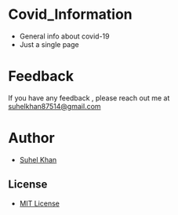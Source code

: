 # Covid_Information

-  General info about covid-19 
-  Just a single page


# Feedback 
If you have any feedback , please reach out me at suhelkhan87514@gmail.com 


# Author 
- [Suhel Khan](https://github.com/moonLight-7k) 



## License
- [MIT License](license)
